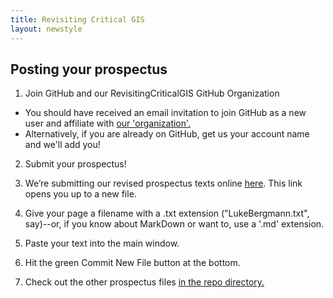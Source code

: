 ```yaml
---
title: Revisiting Critical GIS
layout: newstyle
---
```

## Posting your prospectus


1. Join GitHub and our RevisitingCriticalGIS GitHub Organization

 * You should have received an email invitation to join GitHub as a new user and affiliate with [our 'organization'.](https://github.com/RevisitingCriticalGIS/)
 * Alternatively, if you are already on GitHub, get us your account name and we'll add you!

2. Submit your prospectus!

 1. We’re submitting our revised prospectus texts online [here](https://github.com/RevisitingCriticalGIS/Prospectuses/new/master). This link opens you up to a new file.
 2. Give your page a filename with a .txt extension ("LukeBergmann.txt", say)--or, if you know about MarkDown or want to, use a '.md' extension.
 3. Paste your text into the main window.
 4. Hit the green Commit New File button at the bottom.
 5. Check out the other prospectus files [in the repo directory.](https://github.com/RevisitingCriticalGIS/Prospectuses)
